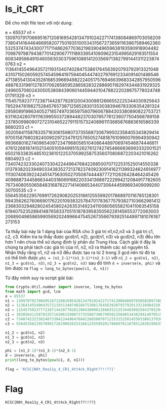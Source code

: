 # Is_it_CRT

Đề cho một file text với nội dung:

e = 65537
n1 = 130970791706695167120816954281347910242271741380848697030582097380414164464669582077501935100534315672736591163867589462360532537474343007717114862677036219839049659638193590918904482709879798794387701429067711189339541090962315499562919351155480834958649104605830303759610881412035697138279914413112238740763
n2 = 113641455496435721193134074028475386176456392079379291332104843107150260592574545964197594045447402797691233409140148854647138554130435281685396694982224051757694663968334285795059648876331981127831706285859528658283228869511829743448319293252496057080243050538084390601445944010478822202867577802474801791329
n3 = 115457592377723871442877828120043009812666552225344030925643785294781982752845765738712585283013530383946783306354281324295808919863405271857497036597560796067884303380890822753721631162428079111639955037289448237030785776123607750456878915823785099809072723104652279115157324089611136858768836165863398680203
c1 = 30205641158783357163061598073735588730679950235840534382941497051587980282400902972347912576505274818761099007699493094299366801627409654097234796805851040864489706974546874446811476122681874102134051059499515262761274274546668369933320015216502163383548510236101225370599258753560708068722034210162626804923
c2 = 7340742323302407330422449647684226850070712253152501455033801379382023949033438352721378237409230914162113993246249149771113074063922424514756305027050874444877721126264284642454264098887344586634403180691682203341368972229942120849177826057673408055065848316876227141406653440730644459969340909926030700535
c3 = 55645356229576991726290820253166125559920178689701167851283019943562627606690176220109383257847017836775793827103662981412236830329482802454580242635314923411008056558210411063545158619407523528841487658337051518783958350562281456553772083003206890498586599056920249966475452673566793925144997181076187273153

Ta thấy bài này là 1 dạng bài của RSA cho 3 giá trị n1,n2,n3 và 3 giá trị c1, c2, c3. Kiểm tra ta thấy được gcd(n1, n2), gcd(n1, n3) và gcd(n2, n3) đều lớn hơn 1 nên chưa thể sử dụng định lý phần dư Trung Hoa. Cách giải ở đây là chúng ta phải tách các giá trị của n1, n2, n3 ra thành các số nguyên tố. Nhận thấy rằng n1, n2 và n3 đều được tạo ra từ 2 trong 3 gcd nên từ đó ta có thể tính được ```phi = (n1_2-1)*(n1_3-1)*(n2_3-1)``` với ```n1_2 = gcd(n1, n2)```, ```n1_3 = gcd(n1, n3)```, ```n2_3 = gcd(n2, n3)``` sau đó tính ```d = inverse(e, phi)``` và tìm được ra ```flag = long_to_bytes(pow(c1, d, n1))```

Từ đây mình suy ra script giải bài:

```python
from Crypto.Util.number import inverse, long_to_bytes
from math import gcd, lcm
e = 65537
n1 = 130970791706695167120816954281347910242271741380848697030582097380414164464669582077501935100534315672736591163867589462360532537474343007717114862677036219839049659638193590918904482709879798794387701429067711189339541090962315499562919351155480834958649104605830303759610881412035697138279914413112238740763
n2 = 113641455496435721193134074028475386176456392079379291332104843107150260592574545964197594045447402797691233409140148854647138554130435281685396694982224051757694663968334285795059648876331981127831706285859528658283228869511829743448319293252496057080243050538084390601445944010478822202867577802474801791329
n3 = 115457592377723871442877828120043009812666552225344030925643785294781982752845765738712585283013530383946783306354281324295808919863405271857497036597560796067884303380890822753721631162428079111639955037289448237030785776123607750456878915823785099809072723104652279115157324089611136858768836165863398680203
c1 = 30205641158783357163061598073735588730679950235840534382941497051587980282400902972347912576505274818761099007699493094299366801627409654097234796805851040864489706974546874446811476122681874102134051059499515262761274274546668369933320015216502163383548510236101225370599258753560708068722034210162626804923
c2 = 7340742323302407330422449647684226850070712253152501455033801379382023949033438352721378237409230914162113993246249149771113074063922424514756305027050874444877721126264284642454264098887344586634403180691682203341368972229942120849177826057673408055065848316876227141406653440730644459969340909926030700535
c3 = 55645356229576991726290820253166125559920178689701167851283019943562627606690176220109383257847017836775793827103662981412236830329482802454580242635314923411008056558210411063545158619407523528841487658337051518783958350562281456553772083003206890498586599056920249966475452673566793925144997181076187273153

n1_2 = gcd(n1, n2)
n1_3 = gcd(n1, n3)
n2_3 = gcd(n2, n3)

phi = (n1_2-1)*(n1_3-1)*(n2_3-1)
d = inverse(e, phi)
print(long_to_bytes(pow(c1, d, n1)))
 
flag = 'KCSC{N0t_Rea11y_4_CR1_4tt4ck_R1ght??!!??}'
```

# Flag

```KCSC{N0t_Rea11y_4_CR1_4tt4ck_R1ght??!!??}```
